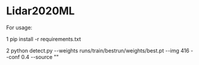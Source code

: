 # Lidar2020ML

For usage:

1 pip install -r requirements.txt

2 python detect.py --weights runs/train/bestrun/weights/best.pt --img 416 --conf 0.4 --source ""

